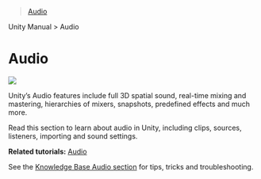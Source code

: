 > [Audio](https://docs.unity3d.com/es/current/Manual/Audio.html)

Unity Manual > Audio

# Audio

![](file:///Applications/Unity/Unity.app/Contents/Documentation/en/uploads/Main/AudioIntroPic.jpg)

Unity’s Audio features include full 3D spatial sound, real-time mixing and mastering, hierarchies of mixers, snapshots, predefined effects and much more.

Read this section to learn about audio in Unity, including clips, sources, listeners, importing and sound settings.

**Related tutorials:** [Audio](http://unity3d.com/learn/tutorials/topics/audio)

See the [Knowledge Base Audio section](https://support.unity3d.com/hc/en-us/sections/201377883-Audio) for tips, tricks and troubleshooting.
